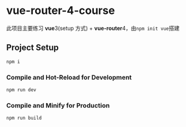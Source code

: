 # vue-router-4-course

此项目主要练习 **vue**3(setup 方式) + **vue-router**4，由`npm init vue`搭建

## Project Setup

```sh
npm i
```

### Compile and Hot-Reload for Development

```sh
npm run dev
```

### Compile and Minify for Production

```sh
npm run build
```
